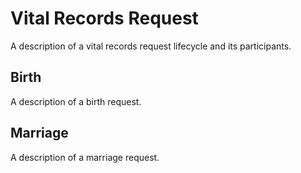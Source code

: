 # Vital Records Request

A description of a vital records request lifecycle and its participants.

## Birth

A description of a birth request.

## Marriage

A description of a marriage request.

